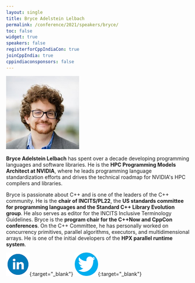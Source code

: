 ```yaml
---
layout: single
title: Bryce Adelstein Lelbach
permalink: /conference/2021/speakers/bryce/
toc: false
widget: true
speakers: false
registerforCppIndiaCon: true
joinCppIndia: true
cppindiaconsponsors: false
---
```


![Bryce Adelstein Lelbach](/conference/2021/graphics/bryce.jpg "Bryce Adelstein Lelbach")

**Bryce Adelstein Lelbach** has spent over a decade developing programming languages and software libraries. He is the **HPC Programming Models Architect at NVIDIA**, where he leads programming language standardization efforts and drives the technical roadmap for NVIDIA's HPC compilers and libraries. 

Bryce is passionate about C++ and is one of the leaders of the C++ community. He is the **chair of INCITS/PL22**, the **US standards committee for programming languages and the Standard C++ Library Evolution group**. He also serves as editor for the INCITS Inclusive Terminology Guidelines. Bryce is the **program chair for the C++Now and CppCon conferences**. On the C++ Committee, he has personally worked on concurrency primitives, parallel algorithms, executors, and multidimensional arrays. He is one of the initial developers of the **HPX parallel runtime system**.

[![Bryce Adelstein Lelbach](/assets/images/linkedin.png "Bryce Adelstein Lelbach")](https://www.linkedin.com/in/brycelelbach/){:target="_blank"}
[![Bryce Adelstein Lelbach](/assets/images/twitter.png "Bryce Adelstein Lelbach")](https://twitter.com/blelbach){:target="_blank"}
